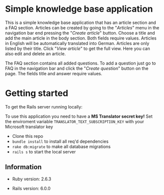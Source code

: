 # Simple knowledge base application

This is a simple knowledge base application that has an article section and a FAQ section.
Articles can  be created by going to the "*Articles*" menu in the navigation bar end pressing the
"*Create article*" button. 
Choose a title and add the main article in the body section. Both fields require  values.
Articles in English will be automatically translated into German.
Articles are only listed by their title. Click "*View article*" to get the full view. 
Here you can also edit and delete an article.

The FAQ section contains all added questions. To add a question just go to FAQ in the navigation bar and click 
the "*Create question*" button on the page. The fields title and answer require values.


# Getting started
To get the Rails server running locally:

To use this application you need to have a **MS Translator secret key!**
Set the enviroment variable `TRANSLATOR_TEXT_SUBSCRIPTION_KEY` with your Microsoft translator key

- Clone this repo
- `bundle install` to install all req'd dependencies
- `rake db:migrate` to make all database migrations
- `rails s` to start the local server



## Information

* Ruby version: 2.6.3

* Rails version: 6.0.0
